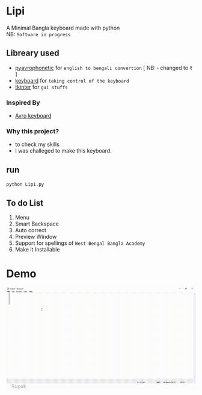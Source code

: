 # Lipi
A Minimal Bangla keyboard made with python
<br>NB: `Software in progress`

## Libreary used
* [pyavrophonetic](https://github.com/TrendBreaker/pyAvroPhonetic) for `english to bengali convertion` [ NB: `৳` changed to `₹` ]
* [keyboard](https://github.com/boppreh/keyboard) for `taking control of the keyboard`
* [tkinter](https://wiki.python.org/moin/TkInter) for `gui stuffs`

### Inspired By 
* [Avro keyboard](https://www.omicronlab.com/avro-keyboard.html)

### Why this project?
* to check my skills
* I was challeged to make this keyboard.

## run
```console
python Lipi.py
```


## To do List
1. Menu 
2. Smart Backspace
3. Auto correct
4. Preview Window
5. Support for spellings of `West Bengal Bangla Academy`
6. Make it  Installable
# Demo
<img src="image/demo.gif" width="540" height="270" />
